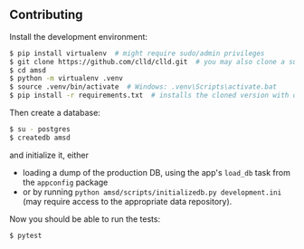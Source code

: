 Contributing
------------

Install the development environment:

```sh
$ pip install virtualenv  # might require sudo/admin privileges
$ git clone https://github.com/clld/clld.git  # you may also clone a suitable fork
$ cd amsd
$ python -m virtualenv .venv
$ source .venv/bin/activate  # Windows: .venv\Scripts\activate.bat
$ pip install -r requirements.txt  # installs the cloned version with dev-tools in development mode
```

Then create a database:

```sh
$ su - postgres
$ createdb amsd
```

and initialize it, either
- loading a dump of the production DB, using the app's `load_db` task from the
`appconfig` package
- or by running `python amsd/scripts/initializedb.py development.ini` (may require access to the appropriate data repository).

Now you should be able to run the tests:

```sh
$ pytest
```
